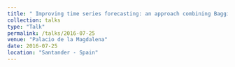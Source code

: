 ```yaml
---
title: " Improving time series forecasting: an approach combining Bagging, Clusters and Exponential Smoothing"
collection: talks
type: "Talk"
permalink: /talks/2016-07-25
venue: "Palacio de la Magdalena"
date: 2016-07-25
location: "Santander - Spain"
---
```



